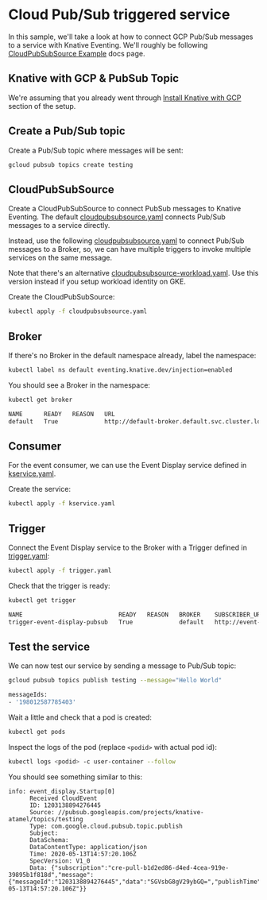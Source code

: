 # Cloud Pub/Sub triggered service

In this sample, we'll take a look at how to connect GCP Pub/Sub messages to a service with Knative Eventing. We'll roughly be following [CloudPubSubSource Example](https://github.com/google/knative-gcp/blob/master/docs/examples/cloudpubsubsource/README.md) docs page.

## Knative with GCP & PubSub Topic

We're assuming that you already went through [Install Knative with GCP](../setup/README.md) section of the setup.

## Create a Pub/Sub topic

Create a Pub/Sub topic where messages will be sent:

```bash
gcloud pubsub topics create testing
```

## CloudPubSubSource

Create a CloudPubSubSource to connect PubSub messages to Knative Eventing. The default [cloudpubsubsource.yaml](https://github.com/google/knative-gcp/blob/master/docs/examples/cloudpubsubsource/cloudpubsubsource.yaml) connects Pub/Sub messages to a service directly.

Instead, use the following [cloudpubsubsource.yaml](../eventing/pubsub/cloudpubsubsource.yaml) to connect Pub/Sub messages to a Broker, so, we can have multiple triggers to invoke multiple services on the same message.

Note that there's an alternative
[cloudpubsubsource-workload.yaml](../eventing/pubsub/cloudpubsubsource-workload.yaml).
Use this version instead if you setup workload identity on GKE.

Create the CloudPubSubSource:

```bash
kubectl apply -f cloudpubsubsource.yaml
```

## Broker

If there's no Broker in the default namespace already, label the namespace:

```bash
kubectl label ns default eventing.knative.dev/injection=enabled
```

You should see a Broker in the namespace:

```bash
kubectl get broker

NAME      READY   REASON   URL                                               AGE
default   True             http://default-broker.default.svc.cluster.local   52m
```

## Consumer

For the event consumer, we can use the Event Display service defined in
[kservice.yaml](../eventing/pubsub/kservice.yaml).

Create the service:

```bash
kubectl apply -f kservice.yaml
```

## Trigger

Connect the Event Display service to the Broker with a Trigger defined in [trigger.yaml](../eventing/pubsub/trigger.yaml):

```bash
kubectl apply -f trigger.yaml
```

Check that the trigger is ready:

```bash
kubectl get trigger

NAME                           READY   REASON   BROKER    SUBSCRIBER_URI                                   AGE
trigger-event-display-pubsub   True             default   http://event-display.default.svc.cluster.local   95s
```

## Test the service

We can now test our service by sending a message to Pub/Sub topic:

```bash
gcloud pubsub topics publish testing --message="Hello World"

messageIds:
- '198012587785403'
```

Wait a little and check that a pod is created:

```bash
kubectl get pods
```

Inspect the logs of the pod (replace `<podid>` with actual pod id):

```bash
kubectl logs <podid> -c user-container --follow
```

You should see something similar to this:

```text
info: event_display.Startup[0]
      Received CloudEvent
      ID: 1203138894276445
      Source: //pubsub.googleapis.com/projects/knative-atamel/topics/testing
      Type: com.google.cloud.pubsub.topic.publish
      Subject:
      DataSchema:
      DataContentType: application/json
      Time: 2020-05-13T14:57:20.106Z
      SpecVersion: V1_0
      Data: {"subscription":"cre-pull-b1d2ed86-d4ed-4cea-919e-39895b1f818d","message":{"messageId":"1203138894276445","data":"SGVsbG8gV29ybGQ=","publishTime":"2020-05-13T14:57:20.106Z"}}
```

